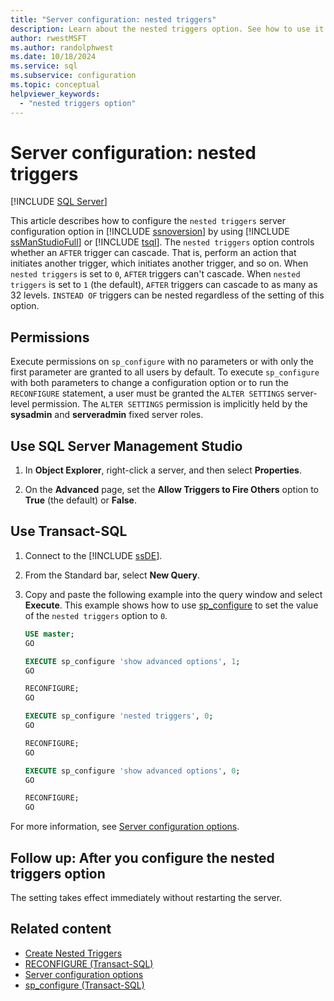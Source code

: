 ```yaml
---
title: "Server configuration: nested triggers"
description: Learn about the nested triggers option. See how to use it to set the number of levels of AFTER triggers that can cascade in SQL Server.
author: rwestMSFT
ms.author: randolphwest
ms.date: 10/18/2024
ms.service: sql
ms.subservice: configuration
ms.topic: conceptual
helpviewer_keywords:
  - "nested triggers option"
---
```

# Server configuration: nested triggers

[!INCLUDE [SQL Server](../../includes/applies-to-version/sqlserver.md)]

This article describes how to configure the `nested triggers` server configuration option in [!INCLUDE [ssnoversion](../../includes/ssnoversion-md.md)] by using [!INCLUDE [ssManStudioFull](../../includes/ssmanstudiofull-md.md)] or [!INCLUDE [tsql](../../includes/tsql-md.md)]. The `nested triggers` option controls whether an `AFTER` trigger can cascade. That is, perform an action that initiates another trigger, which initiates another trigger, and so on. When `nested triggers` is set to `0`, `AFTER` triggers can't cascade. When `nested triggers` is set to `1` (the default), `AFTER` triggers can cascade to as many as 32 levels. `INSTEAD OF` triggers can be nested regardless of the setting of this option.

## Permissions

Execute permissions on `sp_configure` with no parameters or with only the first parameter are granted to all users by default. To execute `sp_configure` with both parameters to change a configuration option or to run the `RECONFIGURE` statement, a user must be granted the `ALTER SETTINGS` server-level permission. The `ALTER SETTINGS` permission is implicitly held by the **sysadmin** and **serveradmin** fixed server roles.

<a id="SSMSProcedure"></a>

## Use SQL Server Management Studio

1. In **Object Explorer**, right-click a server, and then select **Properties**.

1. On the **Advanced** page, set the **Allow Triggers to Fire Others** option to **True** (the default) or **False**.

<a id="TsqlProcedure"></a>

## Use Transact-SQL

1. Connect to the [!INCLUDE [ssDE](../../includes/ssde-md.md)].

1. From the Standard bar, select **New Query**.

1. Copy and paste the following example into the query window and select **Execute**. This example shows how to use [sp_configure](../../relational-databases/system-stored-procedures/sp-configure-transact-sql.md) to set the value of the `nested triggers` option to `0`.

   ```sql
   USE master;
   GO

   EXECUTE sp_configure 'show advanced options', 1;
   GO

   RECONFIGURE;
   GO

   EXECUTE sp_configure 'nested triggers', 0;
   GO

   RECONFIGURE;
   GO

   EXECUTE sp_configure 'show advanced options', 0;
   GO

   RECONFIGURE;
   GO
   ```

For more information, see [Server configuration options](server-configuration-options-sql-server.md).

<a id="FollowUp"></a>

## Follow up: After you configure the nested triggers option

The setting takes effect immediately without restarting the server.

## Related content

- [Create Nested Triggers](../../relational-databases/triggers/create-nested-triggers.md)
- [RECONFIGURE (Transact-SQL)](../../t-sql/language-elements/reconfigure-transact-sql.md)
- [Server configuration options](server-configuration-options-sql-server.md)
- [sp_configure (Transact-SQL)](../../relational-databases/system-stored-procedures/sp-configure-transact-sql.md)
